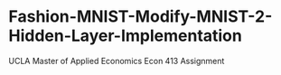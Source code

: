# Fashion-MNIST-Modify-MNIST-2-Hidden-Layer-Implementation
UCLA Master of Applied Economics Econ 413 Assignment
